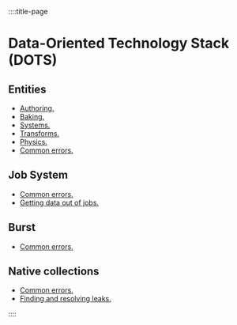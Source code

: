 ::::title-page

# Data-Oriented Technology Stack (DOTS)
## Entities
- [Authoring.](DOTS/Authoring.md)
- [Baking.](DOTS/Entities/Baking.md)  
- [Systems.](DOTS/Entities/Systems.md)  
- [Transforms.](DOTS/Entities/Transforms.md)
- [Physics.](DOTS/Entities/Physics.md)
- [Common errors.](DOTS/Entities/Common%20Errors.md)

[//]: # (- [Miscellaneous build-only issues.]&#40;DOTS/Entities/Build-Only.md&#41;)

## Job System
- [Common errors.](DOTS/Job%20System/Common%20Errors.md)
- [Getting data out of jobs.](DOTS/Job%20System/Native%20References.md)

## Burst
- [Common errors.](DOTS/Burst/Common%20Errors.md)

## Native collections
- [Common errors.](DOTS/Native%20Collections/Common%20Errors.md)
- [Finding and resolving leaks.](DOTS/Native%20Collections/Leaks.md)

::::
